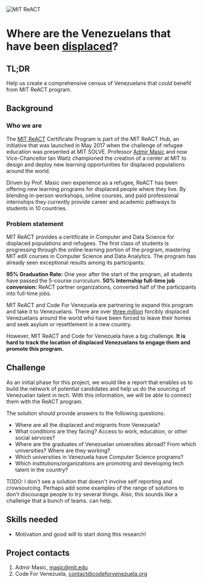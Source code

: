 ![MIT ReACT](https://raw.githubusercontent.com/code-for-venezuela/2019-april-codeathon/master/assets/mit_react.png)
# Where are the Venezuelans that have been [displaced](https://www.who.int/environmental_health_emergencies/displaced_people/en/)?

## TL;DR

Help us create a comprehensive census of Venezuelans that could benefit from MIT ReACT program.

## Background

### Who we are

The [MIT ReACT](https://react.mit.edu/) Certificate Program is part of the MIT ReACT Hub, an initiative that was launched in May 2017 when the challenge of refugee education was presented at MIT SOLVE. Professor [Admir Masic](https://cee.mit.edu/people_individual/admir-masic/) and now Vice-Chancellor Ian Waitz championed the creation of a center at MIT to design and deploy new learning opportunities for displaced populations around the world. 

Driven by Prof. Masic own experience as a refugee, ReACT has been offering new learning programs for displaced people where they live. By blending in-person workshops, online courses, and paid professional internships they currently provide career and academic pathways to students in 10 countries.

### Problem statement

MIT ReACT provides a certificate in Computer and Data Science for displaced populations and refugees. The first class of students is progressing through the online learning portion of the program, mastering MIT edX courses in Computer Science and Data Analytics. The program has already seen exceptional results among its participants:

**95% Graduation Rate:**  One year after the start of the program, all students have passed the 5-course curriculum.
**50% Internship full-time job conversion:** ReACT partner organizations, converted half of the participants into full-time jobs.

MIT ReACT and Code For Venezuela are partnering to expand this program and take it to Venezuelans. There are over [three million](https://www.unhcr.org/news/press/2018/11/5be4192b4/number-refugees-migrants-venezuela-reaches-3-million.html) forcibly displaced Venezuelans around the world who have been forced to leave their homes and seek asylum or resettlement in a new country.

However, MIT ReACT and Code for Venezuela have a big challenge. **It is hard to track the location of displaced Venezuelans to engage them and promote this program.**

## Challenge

As an initial phase for this project, we would like a report that enables us to build the network of potential candidates and help us do the sourcing of Venezuelan talent in tech. With this information, we will be able to connect them with the ReACT program.

The solution should provide answers to the following questions:
* Where are all the displaced and migrants from Venezuela?
* What conditions are they facing? Access to work, education, or other social services?
* Where are the graduates of Venezuelan universities abroad? From which universities? Where are they working?
* Which universities in Venezuela have Computer Science programs?
* Which institutions/organizations are promoting and developing tech talent in the country?

TODO: I don't see a solution that doesn't involve self reporting and crowsourcing. Perhaps add some examples of the range of solutions to don't discourage people to try several things. Also, this sounds like a challenge that a bunch of teams.
can help.

## Skills needed

- Motivation and good will to start doing this research!

## Project contacts

1. Admir Masic, masic@mit.edu
2. Code For Venezuela, contact@codeforvenezuela.org
